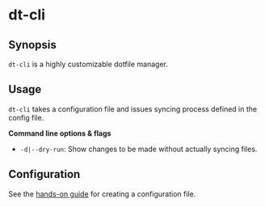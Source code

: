 # dt-cli

## Synopsis

`dt-cli` is a highly customizable dotfile manager.

## Usage

`dt-cli` takes a configuration file and issues syncing process defined in the
config file.

**Command line options & flags**

- `-d|--dry-run`: Show changes to be made without actually syncing files.

## Configuration

See the [hands-on guide](/config/guide/) for creating a configuration file.

